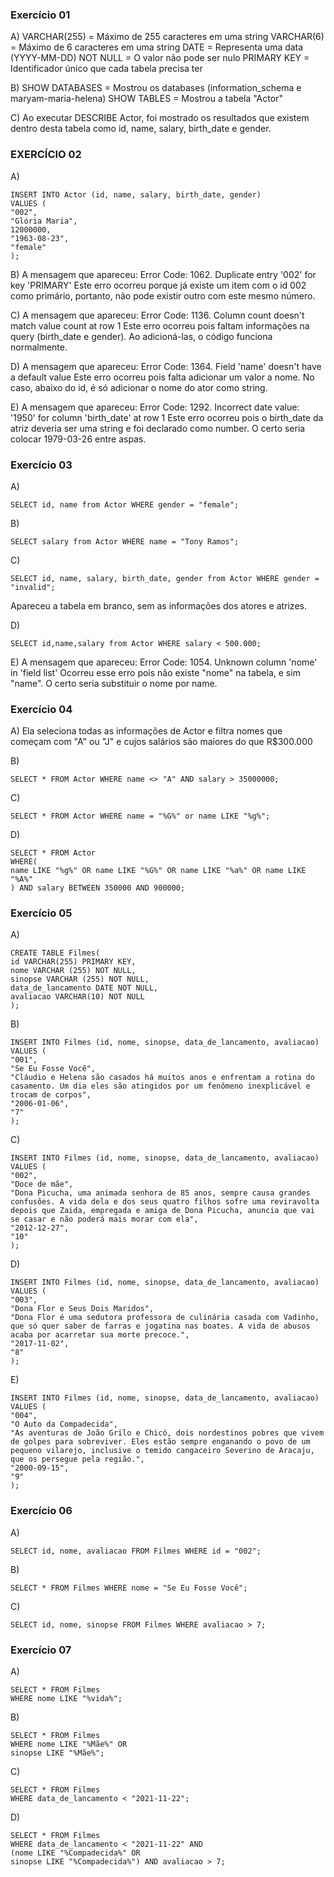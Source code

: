 ### Exercício 01

A) 
VARCHAR(255) = Máximo de 255 caracteres em uma string
VARCHAR(6) = Máximo de 6 caracteres em uma string
DATE = Representa uma data (YYYY-MM-DD)
NOT NULL = O valor não pode ser nulo
PRIMARY KEY = Identificador único que cada tabela precisa ter

B) SHOW DATABASES = Mostrou os databases (information_schema e maryam-maria-helena)
SHOW TABLES = Mostrou a tabela "Actor"

C) Ao executar DESCRIBE Actor, foi mostrado os resultados que existem dentro desta tabela 
como id, name, salary, birth_date e gender.


### EXERCÍCIO 02

A) 
``````
INSERT INTO Actor (id, name, salary, birth_date, gender)
VALUES (
"002",
"Glória Maria",
12000000,
"1963-08-23",
"female"
);
``````

B) A mensagem que apareceu: Error Code: 1062. Duplicate entry '002' for key 'PRIMARY'
Este erro ocorreu porque já existe um item com o id 002 como primário, portanto, não pode existir outro com este mesmo número.

C) A mensagem que apareceu: Error Code: 1136. Column count doesn't match value count at row 1
Este erro ocorreu pois faltam informações na query (birth_date e gender). Ao adicioná-las, o código funciona normalmente.

D) A mensagem que apareceu: Error Code: 1364. Field 'name' doesn't have a default value
Este erro ocorreu pois falta adicionar um valor a nome. No caso, abaixo do id, é só adicionar o nome do ator como string.

E) A mensagem que apareceu: Error Code: 1292. Incorrect date value: '1950' for column 'birth_date' at row 1
Este erro ocorreu pois o birth_date da atriz deveria ser uma string e foi declarado como number. O certo seria colocar 1979-03-26 entre aspas.


### Exercício 03

A) 
`````
SELECT id, name from Actor WHERE gender = "female";
``````

B)
`````
SELECT salary from Actor WHERE name = "Tony Ramos";
``````

C)
`````
SELECT id, name, salary, birth_date, gender from Actor WHERE gender = "invalid";
``````
Apareceu a tabela em branco, sem as informações dos atores e atrizes.


D)
``````
SELECT id,name,salary from Actor WHERE salary < 500.000;
``````

E) A mensagem que apareceu: Error Code: 1054. Unknown column 'nome' in 'field list'
Ocorreu esse erro pois não existe "nome" na tabela, e sim "name". O certo seria substituir o nome por name.



### Exercício 04

A) Ela seleciona todas as informações de Actor e filtra nomes que começam com "A" ou "J" e cujos salários são maiores do que R$300.000

B)
``````
SELECT * FROM Actor WHERE name <> "A" AND salary > 35000000; 
``````

C) 
``````
SELECT * FROM Actor WHERE name = "%G%" or name LIKE "%g%";
``````

D)
`````
SELECT * FROM Actor
WHERE(
name LIKE "%g%" OR name LIKE "%G%" OR name LIKE "%a%" OR name LIKE "%A%"
) AND salary BETWEEN 350000 AND 900000;
`````


### Exercício 05

A) 
`````
CREATE TABLE Filmes(
id VARCHAR(255) PRIMARY KEY,
nome VARCHAR (255) NOT NULL,
sinopse VARCHAR (255) NOT NULL,
data_de_lancamento DATE NOT NULL,
avaliacao VARCHAR(10) NOT NULL
);
`````

B)
`````
INSERT INTO Filmes (id, nome, sinopse, data_de_lancamento, avaliacao)
VALUES (
"001",
"Se Eu Fosse Você",
"Cláudio e Helena são casados há muitos anos e enfrentam a rotina do casamento. Um dia eles são atingidos por um fenômeno inexplicável e trocam de corpos",
"2006-01-06",
"7"
);
`````

C)
````
INSERT INTO Filmes (id, nome, sinopse, data_de_lancamento, avaliacao)
VALUES (
"002",
"Doce de mãe",
"Dona Picucha, uma animada senhora de 85 anos, sempre causa grandes confusões. A vida dela e dos seus quatro filhos sofre uma reviravolta depois que Zaida, empregada e amiga de Dona Picucha, anuncia que vai se casar e não poderá mais morar com ela",
"2012-12-27",
"10"
);
````

D)
`````
INSERT INTO Filmes (id, nome, sinopse, data_de_lancamento, avaliacao)
VALUES (
"003",
"Dona Flor e Seus Dois Maridos",
"Dona Flor é uma sedutora professora de culinária casada com Vadinho, que só quer saber de farras e jogatina nas boates. A vida de abusos acaba por acarretar sua morte precoce.",
"2017-11-02",
"8"
);
`````

E)
`````
INSERT INTO Filmes (id, nome, sinopse, data_de_lancamento, avaliacao)
VALUES (
"004",
"O Auto da Compadecida",
"As aventuras de João Grilo e Chicó, dois nordestinos pobres que vivem de golpes para sobreviver. Eles estão sempre enganando o povo de um pequeno vilarejo, inclusive o temido cangaceiro Severino de Aracaju, que os persegue pela região.",
"2000-09-15",
"9"
);
`````


### Exercício 06

A)
````
SELECT id, nome, avaliacao FROM Filmes WHERE id = "002";
````

B)
`````
SELECT * FROM Filmes WHERE nome = "Se Eu Fosse Você";
`````

C)
`````
SELECT id, nome, sinopse FROM Filmes WHERE avaliacao > 7;
`````


### Exercício 07

A)
````
SELECT * FROM Filmes 
WHERE nome LIKE "%vida%";
````

B)
`````
SELECT * FROM Filmes
WHERE nome LIKE "%Mãe%" OR
sinopse LIKE "%Mãe%";
`````

C) 
````
SELECT * FROM Filmes
WHERE data_de_lancamento < "2021-11-22";
````

D)
````
SELECT * FROM Filmes
WHERE data_de_lancamento < "2021-11-22" AND 
(nome LIKE "%Compadecida%" OR
sinopse LIKE "%Compadecida%") AND avaliacao > 7;
````
